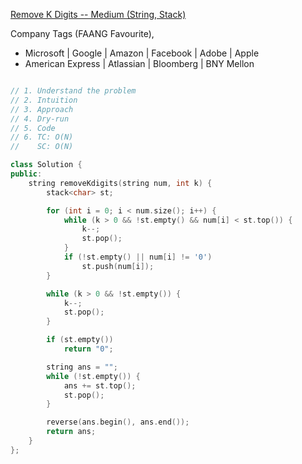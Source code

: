 
[Remove K Digits -- Medium (String, Stack)](https://youtu.be/IO6A4BcjOJs?feature=shared)

Company Tags (FAANG Favourite), <br>
 - Microsoft | Google | Amazon | Facebook | Adobe | Apple   <br>
 - American Express | Atlassian | Bloomberg | BNY Mellon

```cpp

// 1. Understand the problem
// 2. Intuition
// 3. Approach
// 4. Dry-run
// 5. Code
// 6. TC: O(N)
//    SC: O(N)

class Solution {
public:
    string removeKdigits(string num, int k) {
        stack<char> st;

        for (int i = 0; i < num.size(); i++) {
            while (k > 0 && !st.empty() && num[i] < st.top()) {
                k--;
                st.pop();
            }
            if (!st.empty() || num[i] != '0')
                st.push(num[i]);
        }

        while (k > 0 && !st.empty()) {
            k--;
            st.pop();
        }

        if (st.empty())
            return "0";

        string ans = "";
        while (!st.empty()) {
            ans += st.top();
            st.pop();
        }

        reverse(ans.begin(), ans.end());
        return ans;
    }
};

```
